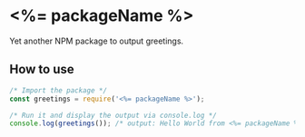 # <%= packageName %>
Yet another NPM package to output greetings.

## How to use
```js
/* Import the package */
const greetings = require('<%= packageName %>');

/* Run it and display the output via console.log */
console.log(greetings()); /* output: Hello World from <%= packageName %>! */
```
